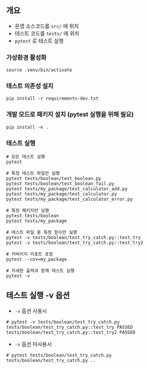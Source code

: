 ## 개요
- 운영 소스코드를 `src/` 에 위치
- 테스트 코드를 `tests/` 에 위치
- `pytest` 로 테스트 실행

### 가상환경 활성화
```shell
source .venv/bin/activate
```

### 테스트 의존성 설치
```shell
pip install -r requirements-dev.txt
```

### 개발 모드로 패키지 설치 (pytest 실행을 위해 필요)
```shell
pip install -e .
```

### 테스트 실행
```shell
# 모든 테스트 실행
pytest

# 특정 테스트 파일만 실행
pytest tests/boolean/test_boolean.py
pytest tests/boolean/test_boolean_fail.py
pytest tests/my_package/test_calculator_add.py
pytest tests/my_package/test_calculator.py
pytest tests/my_package/test_calculator_error.py

# 특정 패키지만 실행
pytest tests/boolean
pytest tests/my_package

# 테스트 파일 중 특정 함수만 실행
pytest -v tests/boolean/test_try_catch.py::test_try
pytest -v tests/boolean/test_try_catch.py::test_try2

# 커버리지 리포트 포함
pytest --cov=my_package

# 자세한 출력과 함께 테스트 실행
pytest -v
```

## 테스트 실행 -v 옵션
- `-v` 옵션 사용시
```shell
# pytest -v tests/boolean/test_try_catch.py
tests/boolean/test_try_catch.py::test_try PASSED
tests/boolean/test_try_catch.py::test_try2 PASSED
```
- `-v` 옵션 미사용시
```shell
# pytest tests/boolean/test_try_catch.py
tests/boolean/test_try_catch.py ..
```
